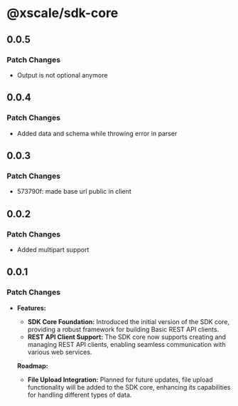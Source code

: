 # @xscale/sdk-core

## 0.0.5

### Patch Changes

- Output is not optional anymore

## 0.0.4

### Patch Changes

- Added data and schema while throwing error in parser

## 0.0.3

### Patch Changes

- 573790f: made base url public in client

## 0.0.2

### Patch Changes

- Added multipart support

## 0.0.1

### Patch Changes

- **Features:**

  - **SDK Core Foundation:** Introduced the initial version of the SDK core, providing a robust framework for building Basic REST API clients.
  - **REST API Client Support:** The SDK core now supports creating and managing REST API clients, enabling seamless communication with various web services.

  **Roadmap:**

  - **File Upload Integration:** Planned for future updates, file upload functionality will be added to the SDK core, enhancing its capabilities for handling different types of data.
